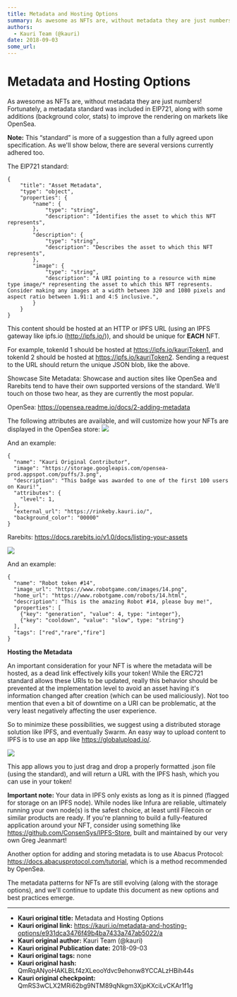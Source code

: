 ```yaml
---
title: Metadata and Hosting Options
summary: As awesome as NFTs are, without metadata they are just numbers! Fortunately, a metadata standard was included in EIP721, along with some additions (background color, stats) to improve the rendering on markets like OpenSea. Note- This “standard” is more of a suggestion than a fully agreed upon specification. As well show below, there are several versions currently adhered too. The EIP721 standard-{ title- Asset Metadata, type- object, properties- { name- { type- string, description- Identifies th
authors:
  - Kauri Team (@kauri)
date: 2018-09-03
some_url: 
---
```


# Metadata and Hosting Options


As awesome as NFTs are, without metadata they are just numbers! Fortunately, a metadata standard was included in EIP721, along with some additions (background color, stats) to improve the rendering on markets like OpenSea. 

**Note:**
This “standard” is more of a suggestion than a fully agreed upon specification. As we'll show below, there are several versions currently adhered too.

The EIP721 standard:

```
{
    "title": "Asset Metadata",
    "type": "object",
    "properties": {
        "name": {
            "type": "string",
            "description": "Identifies the asset to which this NFT represents",
        },
        "description": {
            "type": "string",
            "description": "Describes the asset to which this NFT represents",
        },
        "image": {
            "type": "string",
            "description": "A URI pointing to a resource with mime type image/* representing the asset to which this NFT represents. Consider making any images at a width between 320 and 1080 pixels and aspect ratio between 1.91:1 and 4:5 inclusive.",
        }
    }
}
```

This content should be hosted at an HTTP or IPFS URL (using an IPFS gateway like ipfs.io (http://ipfs.io/)), and should be unique for **EACH** NFT.  

For example, tokenId 1 should be hosted at https://ipfs.io/kauriToken1, and tokenId 2 should be hosted at https://ipfs.io/kauriToken2. Sending a request to the URL should return the unique JSON blob, like the above.

Showcase Site Metadata:
Showcase and auction sites like OpenSea and Rarebits tend to have their own supported versions of the standard. We'll touch on those two hear, as they are currently the most popular.

OpenSea: https://opensea.readme.io/docs/2-adding-metadata

The following attributes are available, and will customize how your NFTs are displayed in the OpenSea store:
![](https://ipfs.infura.io/ipfs/QmceYfeyoZTKk3CbMZpbEMtMXafLE7poVc7sPrZe1i2XHH)

And an example:

```
{
  "name": "Kauri Original Contributor",
  "image": "https://storage.googleapis.com/opensea-prod.appspot.com/puffs/3.png", 
  "description": "This badge was awarded to one of the first 100 users on Kauri!", 
  "attributes": {
    "level": 1,
  },
  "external_url": "https://rinkeby.kauri.io/", 
  "background_color": "00000"
}
```

Rarebits: https://docs.rarebits.io/v1.0/docs/listing-your-assets

![](https://ipfs.infura.io/ipfs/QmZkTCZcoGwZqsLfM3uXzPU6V1XKZqFNGbWXi8ehcQAC8E)

And an example:

```
{
  "name": "Robot token #14",
  "image_url": "https://www.robotgame.com/images/14.png",
  "home_url": "https://www.robotgame.com/robots/14.html",
  "description": "This is the amazing Robot #14, please buy me!",
  "properties": [
    {"key": "generation", "value": 4, type: "integer"}, 
    {"key": "cooldown", "value": "slow", type: "string"}
  ],
  "tags": ["red","rare","fire"]
}
```
**Hosting the Metadata**

An important consideration for your NFT is where the metadata will be hosted, as a dead link effectively kills your token! While the ERC721 standard allows these URIs to be updated, really this behavior should be prevented at the implementation level to avoid an asset having it's information changed after creation (which can be used maliciously). Not too mention that even a bit of downtime on a URI can be problematic, at the very least negatively affecting the user experience.

So to minimize these possibilities, we suggest using a distributed storage solution like IPFS, and eventually Swarm.
An easy way to upload content to IPFS is to use an app like https://globalupload.io/. 

![](https://ipfs.infura.io/ipfs/QmQPRcPf7SLhL2cZ2G6YutH7nHPZoZtosPJ8uzPhWbKc13)

This app allows you to just drag and drop a properly formatted .json file (using the standard), and will return a URL with the IPFS hash, which you can use in your token!

**Important note:**
Your data in IPFS only exists as long as it is pinned (flagged for storage on an IPFS node). While nodes like Infura are reliable, ultimately running your own node(s) is the safest choice, at least until Filecoin or similar products are ready. If you're planning to build a fully-featured application around your NFT, consider using something like https://github.com/ConsenSys/IPFS-Store, built and maintained by our very own Greg Jeanmart! 

Another option for adding and storing metadata is to use Abacus Protocol: https://docs.abacusprotocol.com/tutorial, which is a method recommended by OpenSea.

The metadata patterns for NFTs are still evolving (along with the storage options), and we'll continue to update this document as new options and best practices emerge.


---

- **Kauri original title:** Metadata and Hosting Options
- **Kauri original link:** https://kauri.io/metadata-and-hosting-options/e931dca3476f49b4ba7433a747ab5022/a
- **Kauri original author:** Kauri Team (@kauri)
- **Kauri original Publication date:** 2018-09-03
- **Kauri original tags:** none
- **Kauri original hash:** QmRqANyoHAKLBLf4zXLeooYdvc9ehonw8YCCALzHBih44s
- **Kauri original checkpoint:** QmRS3wCLX2MRi62bg9NTM89qNkgm3XjpKXciLvCKAr1f1g



